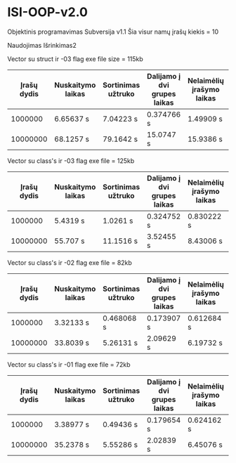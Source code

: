 # ISI-OOP-v2.0
Objektinis programavimas
Subversija v1.1
Šia visur namų įrašų kiekis = 10

Naudojimas Išrinkimas2

Vector su struct ir -03 flag
exe file size = 115kb

| Įrašų dydis  | Nuskaitymo laikas | Sortinimas užtruko | Dalijamo į dvi grupes laikas | Nelaimėlių įrašymo laikas | Kietekų  įrašymo laikas | Testo laikas |
| ------------- | ------------- |------------- | ------------- |------------- | ------------- |------------- |
| 1000000  | 6.65637 s | 7.04223 s | 0.374766 s | 1.49909 s | 1.53978 s | 17.2457 s | 
| 10000000  | 68.1257 s | 79.1642 s | 15.0747 s | 15.9386 s | 15.8304 s | 196.634 s | 


Vector su class's ir -03 flag
exe file = 125kb

| Įrašų dydis  | Nuskaitymo laikas | Sortinimas užtruko | Dalijamo į dvi grupes laikas | Nelaimėlių įrašymo laikas | Kietekų  įrašymo laikas | Testo laikas |
| ------------- |------------- | ------------- |------------- | ------------- |------------- |------------- |
| 1000000  | 5.4319 s | 1.0261 s | 0.324752 s | 0.830222 s | 0.842138 s | 8.52666 s | 
| 10000000  | 55.707 s | 11.1516 s | 3.52455 s | 8.43006 s | 8.63418 s | 88.0242 s | 


Vector su class's ir -02 flag
exe file = 82kb

| Įrašų dydis  | Nuskaitymo laikas | Sortinimas užtruko | Dalijamo į dvi grupes laikas | Nelaimėlių įrašymo laikas | Kietekų  įrašymo laikas | Testo laikas |
| ------------- |------------- | ------------- |------------- | ------------- |------------- |------------- |
| 1000000  | 3.32133 s | 0.468068 s  | 0.173907 s  | 0.612684 s  | 0.605328 s  | 5.22588 s | 
| 10000000  | 33.8039 s | 5.26131 s | 2.09629 s  | 6.19732 s  | 6.78351 s  | 54.7248 s  | 


Vector su class's ir -01 flag
exe file = 72kb

| Įrašų dydis  | Nuskaitymo laikas | Sortinimas užtruko | Dalijamo į dvi grupes laikas | Nelaimėlių įrašymo laikas | Kietekų  įrašymo laikas | Testo laikas |
| ------------- |------------- | ------------- |------------- | ------------- |------------- |------------- |
| 1000000  | 3.38977 s | 0.49436 s | 0.179654 s | 0.624162 s | 0.631099 s | 5.36461 s | 
| 10000000 | 35.2378 s | 5.55286 s | 2.02839 s | 6.45076 s | 6.40993 s  | 56.1671 s | 
